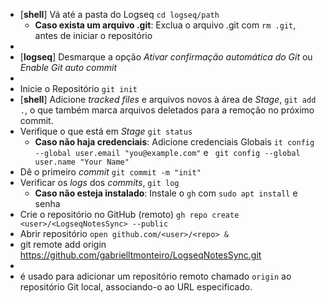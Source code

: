 - [**shell**] Vá até a pasta do Logseq `cd logseq/path`
	- **Caso exista um arquivo .git**: Exclua o arquivo .git com `rm .git`, antes de iniciar o repositório
-
- [**logseq**] Desmarque a opção *Ativar confirmação automática do Git* ou *Enable Git auto commit*
-
- Inicie o Repositório `git init`
- [**shell**] Adicione *tracked files* e arquivos novos à área de *Stage*, `git add .`, o que também marca arquivos deletados para a remoção no próximo commit.
- Verifique o que está em *Stage* `git status`
	- **Caso não haja credenciais**: Adicione credenciais Globais `it config --global user.email "you@example.com"` e ` git config --global user.name "Your Name"`
- Dê o primeiro *commit* `git commit -m "init"`
- Verificar os *logs* dos *commits*, `git log`
	- **Caso não esteja instalado**: Instale o `gh` com `sudo apt install` e senha
- Crie o repositório no GitHub (remoto) `gh repo create <user>/<LogseqNotesSync> --public`
- Abrir repositório `open github.com/<user>/<repo> &`
- git remote add origin https://github.com/gabrielltmonteiro/LogseqNotesSync.git
-
- é usado para adicionar um repositório remoto chamado `origin` ao repositório Git local, associando-o ao URL especificado.